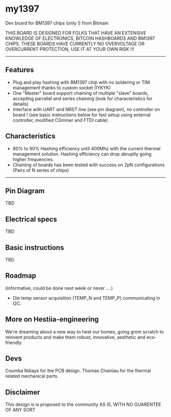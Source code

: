 # my1397
Dev board for BM1397 chips (only !) from Bitmain 

THIS BOARD IS DESIGNED FOR FOLKS THAT HAVE AN EXTENSIVE KNOWLEDGE OF ELECTRONICS, BITCOIN HASHBOARDS AND BM1397 CHIPS. THESE BOARDS HAVE CURRENTLY NO OVERVOLTAGE OR OVERCURRENT PROTECTION, USE IT AT YOUR OWN RISK !!!

---

## Features

- Plug and play hashing with BM1397 chip with no soldering or TIM management thanks to custom socket (IYKYK)
- One "Master" board support chaining of multiple "slave" boards, accepting parrallel and series chaining (look for characteristics for details)
- Interface with UART and NRST line (see pin diagram), no controller on board ! (see basic instructions below for fast setup using external controller, modified CGminer and FTDI cable)


## Characteristics

- 80% to 90% Hashing efficiency until 400Mhz with the current thermal management solution. Hashing efficiency can drop abruptly going higher frequencies.
- Chaining of boards has been tested with success on 2pN configurations (Pairs of N series of chips)

---

## Pin Diagram
TBD

## Electrical specs
TBD

## Basic instructions
TBD

## Roadmap
(informative, could be done next week or never ....)
- Die temp sensor acquisition (TEMP_N and TEMP_P) communicating in I2C.


## More on Hestiia-engineering

We're dreaming about a new way to heat our homes, going grom scratch to reinvent products and make them robust, innovative, aesthetic and eco-friendly.  


## Devs

Coumba Ndiaye for the PCB design.
Thomas Chainiau for the thermal related mechanical parts.

## Disclaimer

This design is is proposed to the community AS IS, WITH NO GUARENTEE OF ANY SORT

